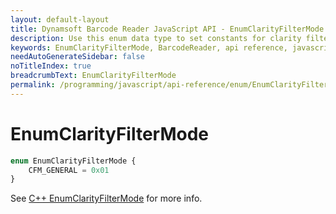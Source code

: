 ```yaml
---
layout: default-layout
title: Dynamsoft Barcode Reader JavaScript API - EnumClarityFilterMode
description: Use this enum data type to set constants for clarity filter mode of barcodes in your Dynamsoft Barcode Reader project for JavaScript.
keywords: EnumClarityFilterMode, BarcodeReader, api reference, javascript, js
needAutoGenerateSidebar: false
noTitleIndex: true
breadcrumbText: EnumClarityFilterMode
permalink: /programming/javascript/api-reference/enum/EnumClarityFilterMode.html
---
```



# EnumClarityFilterMode

```ts
enum EnumClarityFilterMode {
    CFM_GENERAL = 0x01
}
```

See [C++ EnumClarityFilterMode](https://www.dynamsoft.com/barcode-reader/parameters/enum/frame-decoding-enums.html?ver=latest#clarityfiltermode) for more info.

